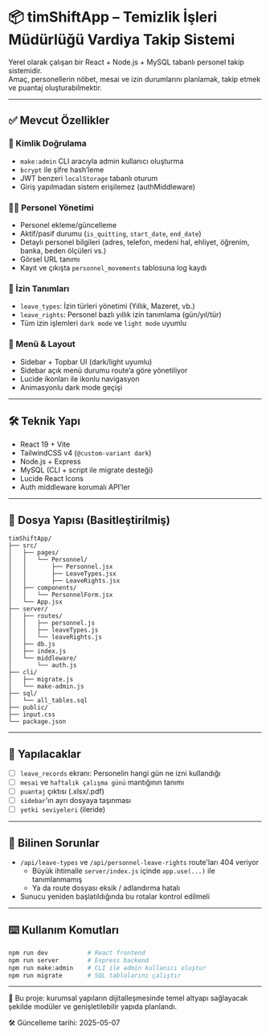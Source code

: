 # 📦 timShiftApp – Temizlik İşleri Müdürlüğü Vardiya Takip Sistemi

Yerel olarak çalışan bir React + Node.js + MySQL tabanlı personel takip sistemidir.  
Amaç, personellerin nöbet, mesai ve izin durumlarını planlamak, takip etmek ve puantaj oluşturabilmektir.

---

## ✅ Mevcut Özellikler

### 🔐 Kimlik Doğrulama
- `make:admin` CLI aracıyla admin kullanıcı oluşturma
- `bcrypt` ile şifre hash’leme
- JWT benzeri `localStorage` tabanlı oturum
- Giriş yapılmadan sistem erişilemez (authMiddleware)

### 🧑‍💼 Personel Yönetimi
- Personel ekleme/güncelleme
- Aktif/pasif durumu (`is_quitting`, `start_date`, `end_date`)
- Detaylı personel bilgileri (adres, telefon, medeni hal, ehliyet, öğrenim, banka, beden ölçüleri vs.)
- Görsel URL tanımı
- Kayıt ve çıkışta `personnel_movements` tablosuna log kaydı

### 📁 İzin Tanımları
- `leave_types`: İzin türleri yönetimi (Yıllık, Mazeret, vb.)
- `leave_rights`: Personel bazlı yıllık izin tanımlama (gün/yıl/tür)
- Tüm izin işlemleri `dark mode` ve `light mode` uyumlu

### 🧾 Menü & Layout
- Sidebar + Topbar UI (dark/light uyumlu)
- Sidebar açık menü durumu route’a göre yönetiliyor
- Lucide ikonları ile ikonlu navigasyon
- Animasyonlu dark mode geçişi

---

## 🛠️ Teknik Yapı

- React 19 + Vite
- TailwindCSS v4 (`@custom-variant dark`)
- Node.js + Express
- MySQL (CLI + script ile migrate desteği)
- Lucide React Icons
- Auth middleware korumalı API’ler

---

## 📂 Dosya Yapısı (Basitleştirilmiş)

```
timShiftApp/
├── src/
│   ├── pages/
│   │   └── Personnel/
│   │       ├── Personnel.jsx
│   │       ├── LeaveTypes.jsx
│   │       ├── LeaveRights.jsx
│   ├── components/
│   │   └── PersonnelForm.jsx
│   └── App.jsx
├── server/
│   ├── routes/
│   │   ├── personnel.js
│   │   ├── leaveTypes.js
│   │   └── leaveRights.js
│   ├── db.js
│   ├── index.js
│   └── middleware/
│       └── auth.js
├── cli/
│   ├── migrate.js
│   └── make-admin.js
├── sql/
│   └── all_tables.sql
├── public/
├── input.css
└── package.json
```

---

## 📌 Yapılacaklar

- [ ] `leave_records` ekranı: Personelin hangi gün ne izni kullandığı
- [ ] `mesai` ve `haftalık çalışma günü` mantığının tanımı
- [ ] `puantaj` çıktısı (.xlsx/.pdf)
- [ ] `sidebar`'ın ayrı dosyaya taşınması
- [ ] `yetki seviyeleri` (ileride)

---

## 🧪 Bilinen Sorunlar

- `/api/leave-types` ve `/api/personnel-leave-rights` route'ları 404 veriyor
  - Büyük ihtimalle `server/index.js` içinde `app.use(...)` ile tanımlanmamış
  - Ya da route dosyası eksik / adlandırma hatalı
- Sunucu yeniden başlatıldığında bu rotalar kontrol edilmeli

---

## ⌨️ Kullanım Komutları

```bash
npm run dev           # React frontend
npm run server        # Express backend
npm run make:admin    # CLI ile admin kullanıcı oluştur
npm run migrate       # SQL tablolarını çalıştır
```

---

🧠 Bu proje: kurumsal yapıların dijitalleşmesinde temel altyapı sağlayacak şekilde modüler ve genişletilebilir yapıda planlandı.

🛠️ Güncelleme tarihi: 2025-05-07
